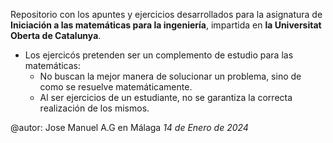 Repositorio con los apuntes y ejercicios desarrollados para la asignatura de **Iniciación a las matemáticas para la ingeniería**, impartida en **la Universitat Oberta de Catalunya**.

- Los ejercicós pretenden ser un complemento de estudio para las matemáticas:
  - No buscan la mejor manera de solucionar un problema, sino de como se resuelve matemáticamente.
  - Al ser ejercicios de un estudiante, no se garantiza la correcta realización de los mismos.

@autor: Jose Manuel A.G en Málaga *14 de Enero de 2024*
